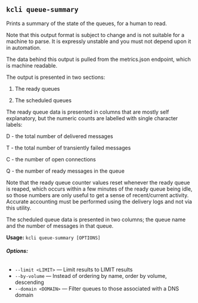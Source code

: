## `kcli queue-summary`

Prints a summary of the state of the queues, for a human to read.

Note that this output format is subject to change and is not suitable for a machine to parse. It is expressly unstable and you must not depend upon it in automation.

The data behind this output is pulled from the metrics.json endpoint, which is machine readable.

The output is presented in two sections:

1. The ready queues

2. The scheduled queues

The ready queue data is presented in columns that are mostly self explanatory, but the numeric counts are labelled with single character labels:

D - the total number of delivered messages

T - the total number of transiently failed messages

C - the number of open connections

Q - the number of ready messages in the queue

Note that the ready queue counter values reset whenever the ready queue is reaped, which occurs within a few minutes of the ready queue being idle, so those numbers are only useful to get a sense of recent/current activity. Accurate accounting must be performed using the delivery logs and not via this utility.

The scheduled queue data is presented in two columns; the queue name and the number of messages in that queue.

**Usage:** `kcli queue-summary [OPTIONS]`

###### **Options:**

* `--limit <LIMIT>` — Limit results to LIMIT results
* `--by-volume` — Instead of ordering by name, order by volume, descending
* `--domain <DOMAIN>` — Filter queues to those associated with a DNS domain



